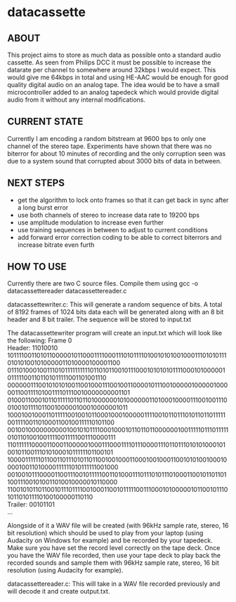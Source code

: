 # datacassette

ABOUT
-----
This project aims to store as much data as possible onto a standard audio cassette. As seen from Philips DCC it must be possible to increase the datarate per channel to somewhere around 32kbps I would expect. This would give me 64kbps in total and using HE-AAC would be enough for good quality digital audio on an analog tape. The idea would be to have a small microcontroller added to an analog tapedeck which would provide digital audio from it without any internal modifications.

CURRENT STATE
-------------
Currently I am encoding a random bitstream at 9600 bps to only one channel of the stereo tape.
Experiments have shown that there was no biterror for about 10 minutes of recording and the only corruption seen was due to a system sound that corrupted about 3000 bits of data in between.

NEXT STEPS
----------
- get the algorithm to lock onto frames so that it can get back in sync after a long burst error
- use both channels of stereo to increase data rate to 19200 bps
- use amplitude modulation to increase even further
- use training sequences in between to adjust to current conditions
- add forward error correction coding to be able to correct biterrors and increase bitrate even furth

HOW TO USE
----------
Currently there are two C source files. Compile them using gcc -o datacassettereader datacassettereader.c

datacassettewriter.c:
This will generate a random sequence of bits. A total of 8192 frames of 1024 bits data each will be generated along with an 8 bit header and 8 bit trailer. The sequence will be stored to input.txt


The datacassettewriter program will create an input.txt which will look like the following:
Frame 0                                                                        
Header: 11010010                                                               
1011110011010110000010110001111000111010111101001010100100011101010111010101001010000011010000100001100
0111010001001110101111111111011010110010111000101010101111000101000001011111001101101011111001101001110
0000001110010101010011001000111001001100001011100100000100000100000110011110100111101110010000000001101
0100011000101101111101101101000000101000000110100010000111001001110010010111101100100000100010000001011
1000100100011011111001001011000100010000011110010110111010110110111110011110011010001100100111110101100
0010010000000000100101011110001000101101101100000010011111011101111101011010010011110011111001110000111
1101111110000110001100000100011100011110111000011101101110101010001010010110011101010001011111101100101
1000011111101100110111010110110010010001100010010001100101010010001000010011010000111111010111111001000
0010010111000011001110010111110011010001110111010111010001100101101101100111001010011010010000010110000
1100101011011001011101111001000110010111110011100010100000101100101110101101011110100100000110110      
Trailer: 00101101                                                                                      
...

Alongside of it a WAV file will be created (with 96kHz sample rate, stereo, 16 bit resolution) which should be used to play from your laptop (using Audacity on Windows for example) and be recorded by your tapedeck. Make sure you have set the record level correctly on the tape deck.
Once you have the WAV file recorded, then use your tape deck to play back the recorded sounds and sample them with 96kHz sample rate, stereo, 16 bit resolution (using Audacity for example).

datacassettereader.c:
This will take in a WAV file recorded previously and will decode it and create output.txt.



